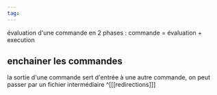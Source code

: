 ```yaml
---
tag:
---
```

évaluation d'une commande en 2 phases : 
commande = évaluation + execution
## enchainer les commandes
la sortie d'une commande sert d'entrée à une autre commande, on peut passer par un fichier intermédiaire ^[[[redirections]]]